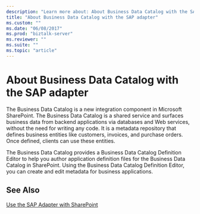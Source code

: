 ```yaml
---
description: "Learn more about: About Business Data Catalog with the SAP adapter"
title: "About Business Data Catalog with the SAP adapter"
ms.custom: ""
ms.date: "06/08/2017"
ms.prod: "biztalk-server"
ms.reviewer: ""
ms.suite: ""
ms.topic: "article"
---
```

# About Business Data Catalog with the SAP adapter
The Business Data Catalog is a new integration component in Microsoft SharePoint. The Business Data Catalog is a shared service and surfaces business data from backend applications via databases and Web services, without the need for writing any code. It is a metadata repository that defines business entities like customers, invoices, and purchase orders. Once defined, clients can use these entities.  
  
 The Business Data Catalog provides a Business Data Catalog Definition Editor to help you author application definition files for the Business Data Catalog in SharePoint. Using the Business Data Catalog Definition Editor, you can create and edit metadata for business applications.   

  
## See Also  
[Use the SAP Adapter with SharePoint](../../adapters-and-accelerators/adapter-sap/use-the-sap-adapter-with-sharepoint.md)
